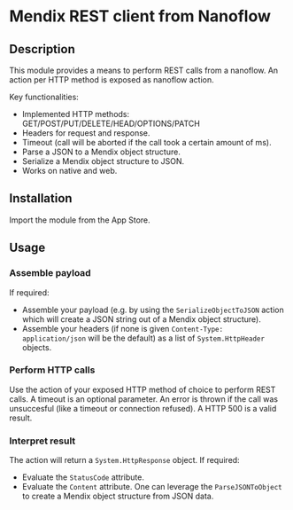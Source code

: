 # Mendix REST client from Nanoflow

## Description

This module provides a means to perform REST calls from a nanoflow.
An action per HTTP method is exposed as nanoflow action.

Key functionalities:

- Implemented HTTP methods: GET/POST/PUT/DELETE/HEAD/OPTIONS/PATCH
- Headers for request and response.
- Timeout (call will be aborted if the call took a certain amount of ms).
- Parse a JSON to a Mendix object structure.
- Serialize a Mendix object structure to JSON.
- Works on native and web.

## Installation
Import the module from the App Store.

## Usage

### Assemble payload
If required:
- Assemble your payload (e.g. by using the `SerializeObjectToJSON` action which will create a JSON string out of a Mendix object structure).
- Assemble your headers (if none is given `Content-Type: application/json` will be the default) as a list of `System.HttpHeader` objects.

### Perform HTTP calls
Use the action of your exposed HTTP method of choice to perform REST calls. A timeout is an optional parameter. 
An error is thrown if the call was unsuccesful (like a timeout or connection refused). A HTTP 500 is a valid result.

### Interpret result
The action will return a `System.HttpResponse` object.
If required:
- Evaluate the `StatusCode` attribute.
- Evaluate the `Content` attribute. One can leverage the `ParseJSONToObject` to create a Mendix object structure from JSON data.
